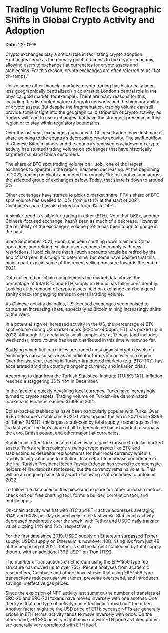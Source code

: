 # Trading Volume Reflects Geographic Shifts in Global Crypto Activity and Adoption

**Date:** 22-01-18

Crypto exchanges play a critical role in facilitating crypto adoption. Exchanges serve as the primary point of access to the crypto-economy, allowing users to exchange fiat currencies for crypto assets and stablecoins. For this reason, crypto exchanges are often referred to as “fiat on-ramps.”

Unlike some other financial markets, crypto trading has historically been less geographically centralized (in contrast to London’s central role in the physical gold market, for example). There are many reasons for this, including the distributed nature of crypto networks and the high portability of crypto assets. But despite the fragmentation, trading volume can still provide some insight into the geographical distribution of crypto activity, as traders will tend to use exchanges that have the strongest presence in their region or to stay within regulatory boundaries.

Over the last year, exchanges popular with Chinese traders have lost market share pointing to the country’s decreasing crypto activity. The swift outflow of Chinese Bitcoin miners and the country’s renewed crackdown on crypto activity has stunted trading volume on exchanges that have historically targeted mainland China customers.

The share of BTC spot trading volume on Huobi, one of the largest exchanges to operate in the region, has been decreasing. At the beginning of 2021, trading on Huobi accounted for roughly 15% of spot volume across the selected group of exchanges below. Today, that share is down to around 5%.

Other exchanges have started to pick up market share. FTX’s share of BTC spot volume has swelled to 10% from just 1% at the start of 2021. Coinbase’s share has also ticked up from 9% to 14%.

A similar trend is visible for trading in ether (ETH). Note that OKEx, another Chinese-focused exchange, hasn’t seen as much of a decrease. However, the reliability of the exchange’s volume profile has been tough to gauge in the past.

Since September 2021, Huobi has been shutting down mainland China operations and retiring existing user accounts to comply with new restrictions. Huobi claimed that all such accounts would be retired by the end of last year. It is tough to determine, but some have posited that this may in part explain some of the recent selling pressure towards the end of 2021.

Data collected on-chain complements the market data above: the percentage of total BTC and ETH supply on Huobi has fallen considerably. Looking at the amount of crypto assets held on exchange can be a good sanity check for gauging trends in overall trading volume.

As Chinese activity dwindles, US-focused exchanges seem poised to capture an increasing share, especially as Bitcoin mining increasingly shifts to the West.

In a potential sign of increased activity in the US, the percentage of BTC spot volume during US market hours (9:30am-4:00pm, ET) has picked up in 2022. Although it is a relatively small sample size at 17 days (and includes weekends), more volume has been distributed in this time window so far.

Studying which fiat currencies are traded most against crypto assets on exchanges can also serve as an indicator for crypto activity in a region. Over the last year, trading in Turkish-lira quoted markets (e.g. BTC-TRY) has accelerated amid the country’s ongoing currency and inflation crisis.

According to data from the Turkish Statistical Institute (TURKSTAT), inflation reached a staggering 36% YoY in December.

In the face of a quickly devaluing local currency, Turks have increasingly turned to crypto assets. Trading volume on Turkish-lira denominated markets on Binance reached $160B in 2021.

Dollar-backed stablecoins have been particularly popular with Turks. Over $7B of Binance’s stablecoin BUSD traded against the lira in 2021 while $36B of Tether (USDT), the largest stablecoin by total supply, traded against the lira last year. The lira’s share of all Tether volume has expanded to surpass the euro, British pound, and other major fiat currencies.

Stablecoins offer Turks an alternative way to gain exposure to dollar-backed assets. Turks are increasingly viewing crypto assets like BTC and stablecoins as desirable replacements for their local currency which is rapidly losing value due to inflation. In an effort to increase confidence in the lira, Turkish President Recep Tayyip Erdogan has vowed to compensate holders of lira deposits for losses, but the currency remains volatile. This will be an ongoing case study worth following as it continues to unfold in 2022.

To follow the data used in this piece and explore our other on-chain metrics check out our free charting tool, formula builder, correlation tool, and mobile apps.

On-chain activity was flat with BTC and ETH active addresses averaging 914K and 602K per day respectively in the last week. Stablecoin activity decreased moderately over the week, with Tether and USDC daily transfer value dipping 14% and 16%, respectively.

For the first time since 2019, USDC supply on Ethereum surpassed Tether supply. USDC supply on Ethereum is now over 40B, rising 10x from just 4B at the beginning of 2021. Tether is still the largest stablecoin by total supply though, with an additional 39B USDT on Tron (TRX).

The number of transactions on Ethereum using the EIP-1559 type fee structure has moved up to over 75%. Recent analyses from academic researchers, Coinbase and others have shown that using EIP-1559 type transactions reduces user wait times, prevents overspend, and introduces savings in effective gas prices.

Since the explosion of NFT activity last summer, the number of transfers of ERC-20 and ERC-721 tokens have moved inversely with one another. One theory is that one type of activity can effectively “crowd out” the other. Another factor might be the USD price of ETH: because NFTs are generally priced in ETH terms, activity tends to move inversely with price. On the other hand, ERC-20 activity might move up with ETH price as token prices are generally very correlated with ETH itself.